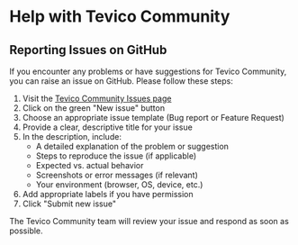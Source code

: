 # Help with Tevico Community

## Reporting Issues on GitHub

If you encounter any problems or have suggestions for Tevico Community, you can raise an issue on GitHub. Please follow these steps:

1. Visit the [Tevico Community Issues page](https://github.com/comprinnotech/tevico-community/issues)
2. Click on the green "New issue" button
3. Choose an appropriate issue template (Bug report or Feature Request)
4. Provide a clear, descriptive title for your issue
5. In the description, include:
    - A detailed explanation of the problem or suggestion
    - Steps to reproduce the issue (if applicable)
    - Expected vs. actual behavior
    - Screenshots or error messages (if relevant)
    - Your environment (browser, OS, device, etc.)
6. Add appropriate labels if you have permission
7. Click "Submit new issue"

The Tevico Community team will review your issue and respond as soon as possible.